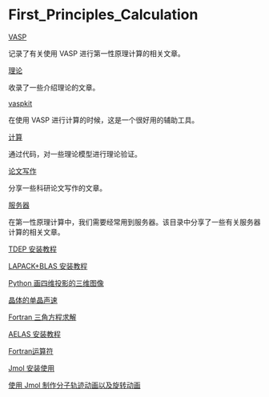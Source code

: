 # First_Principles_Calculation

[VASP](VASP.md)

记录了有关使用 VASP 进行第一性原理计算的相关文章。

[理论](理论.md)

收录了一些介绍理论的文章。

[vaspkit](vaspkit.md)

在使用 VASP 进行计算的时候，这是一个很好用的辅助工具。

[计算](计算.md)

通过代码，对一些理论模型进行理论验证。

[论文写作](论文写作.md)

分享一些科研论文写作的文章。

[服务器](服务器.md)

在第一性原理计算中，我们需要经常用到服务器。该目录中分享了一些有关服务器计算的相关文章。

[TDEP 安装教程](https://tiandijunhao.github.io/2020/06/24/tdep-an-zhuang/)

[LAPACK+BLAS 安装教程](https://tiandijunhao.github.io/2020/06/24/blas-lapack-an-zhuang/)

[Python 画四维投影的三维图像](https://tiandijunhao.github.io/2020/05/11/python-hua-si-wei-tou-ying-de-san-wei-tu/)

[晶体的单晶声速](https://tiandijunhao.github.io/2020/05/05/jing-ti-de-dan-jing-sheng-su-ji-suan-gong-shi/)

[Fortran 三角方程求解](https://tiandijunhao.github.io/2020/05/02/fortran-san-jiao-fang-cheng-qiu-jie/)

[AELAS 安装教程](https://tiandijunhao.github.io/2020/04/26/aelas-an-zhuang-jiao-cheng/)

[Fortran运算符](https://tiandijunhao.github.io/2020/04/22/fortran-yun-suan-fu-zong-jie/)

[Jmol 安装使用](https://blog.shishiruqi.com/2019/08/19/jmol-install/)

[使用 Jmol 制作分子轨迹动画以及旋转动画](https://blog.shishiruqi.com/2019/08/19/Jmol-gif/)